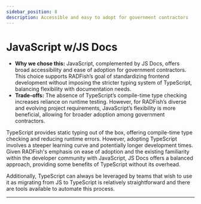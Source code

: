```yaml
---
sidebar_position: 8
description: Accessible and easy to adopt for government contractors
---
```


# JavaScript w/JS Docs

- **Why we chose this:** JavaScript, complemented by JS Docs, offers broad accessibility and ease of adoption for government contractors. This choice supports RADFish’s goal of standardizing frontend development without imposing the stricter typing system of TypeScript, balancing flexibility with documentation needs.
- **Trade-offs:** The absence of TypeScript’s compile-time type checking increases reliance on runtime testing. However, for RADFish’s diverse and evolving project requirements, JavaScript’s flexibility is more beneficial, allowing for broader adoption among government contractors.

TypeScript provides static typing out of the box, offering compile-time type checking and reducing runtime errors. However, adopting TypeScript involves a steeper learning curve and potentially longer development times. Given RADFish's emphasis on ease of adoption and the existing familiarity within the developer community with JavaScript, JS Docs offers a balanced approach, providing some benefits of TypeScript without its overhead.

Additionally, TypeScript can always be leveraged by teams that wish to use it as migrating from JS to TypeScript is relatively straightforward and there are tools available to automate this process.

---
